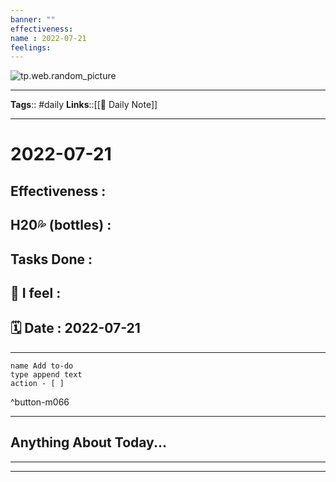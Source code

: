 ```yaml
---
banner: ""
effectiveness: 
name : 2022-07-21
feelings: 
---
```





![tp.web.random_picture](https://images.unsplash.com/photo-1516026672322-bc52d61a55d5?crop=entropy&cs=tinysrgb&fit=crop&fm=jpg&h=2160&ixid=MnwxfDB8MXxyYW5kb218MHx8bGFuZHNjYXBlLG5pZ2h0Y2l0eSxzcGFjZXx8fHx8fDE2NTgzODk5MzY&ixlib=rb-1.2.1&q=80&utm_campaign=api-credit&utm_medium=referral&utm_source=unsplash_source&w=3840)

---

**Tags**:: #daily
**Links**::[[📓 Daily Note]]

---

# 2022-07-21

## Effectiveness : 
## H20💦 (bottles) :
## Tasks Done : 
## 🌈 I feel : 
## 🗓 Date : 2022-07-21
---
```button
name Add to-do
type append text
action - [ ]
```
^button-m066


---
## Anything About Today...


---
---
